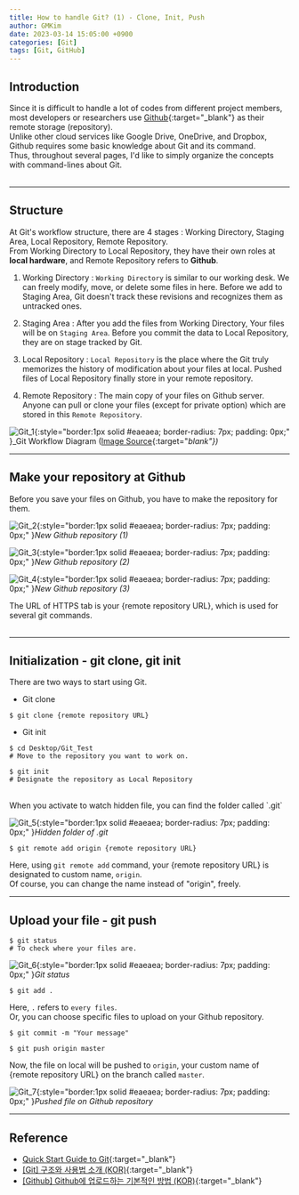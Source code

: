 ```yaml
---
title: How to handle Git? (1) - Clone, Init, Push
author: GMKim
date: 2023-03-14 15:05:00 +0900
categories: [Git]
tags: [Git, GitHub]
---
```


## Introduction

Since it is difficult to handle a lot of codes from different project members, most developers or researchers use [Github](https://github.com/){:target="_blank"} as their remote storage (repository).  
Unlike other cloud services like Google Drive, OneDrive, and Dropbox, Github requires some basic knowledge about Git and its command.  
Thus, throughout several pages, I'd like to simply organize the concepts with command-lines about Git.  
<br>

---

## Structure

At Git's workflow structure, there are 4 stages : Working Directory, Staging Area, Local Repository, Remote Repository.  
From Working Directory to Local Repository, they have their own roles at **local hardware**, and Remote Repository refers to **Github**.  

1. Working Directory
    : `Working Directory` is similar to our working desk. We can freely modify, move, or delete some files in here. Before we add to Staging Area, Git doesn't track these revisions and recognizes them as untracked ones.

2. Staging Area
    : After you add the files from Working Directory, Your files will be on `Staging Area`. Before you commit the data to Local Repository, they are on stage tracked by Git.

3. Local Repository
    : `Local Repository` is the place where the Git truly memorizes the history of modification about your files at local. Pushed files of Local Repository finally store in your remote repository.

4. Remote Repository
    : The main copy of your files on Github server. Anyone can pull or clone your files (except for private option) which are stored in this `Remote Repository`.

![Git_1](/assets/img/git_1.jpeg){:style="border:1px solid #eaeaea; border-radius: 7px; padding: 0px;" }_Git Workflow Diagram ([Image Source](https://dev.to/tauag/quick-start-guide-to-git-2of5){:target="_blank"})_
<br>

---

## Make your repository at Github

Before you save your files on Github, you have to make the repository for them.

![Git_2](/assets/img/git_2.png){:style="border:1px solid #eaeaea; border-radius: 7px; padding: 0px;" }_New Github repository (1)_  

![Git_3](/assets/img/git_3.png){:style="border:1px solid #eaeaea; border-radius: 7px; padding: 0px;" }_New Github repository (2)_  

![Git_4](/assets/img/git_4.png){:style="border:1px solid #eaeaea; border-radius: 7px; padding: 0px;" }_New Github repository (3)_  

The URL of HTTPS tab is your {remote repository URL}, which is used for several git commands.  
<br>

---

## Initialization - git clone, git init

There are two ways to start using Git.

- Git clone

```console
$ git clone {remote repository URL}
```

- Git init

```console
$ cd Desktop/Git_Test
# Move to the repository you want to work on.
```
```console
$ git init
# Designate the repository as Local Repository
```
<br>
When you activate to watch hidden file, you can find the folder called `.git`
<br>

![Git_5](/assets/img/git_5.png){:style="border:1px solid #eaeaea; border-radius: 7px; padding: 0px;" }_Hidden folder of .git_

```console
$ git remote add origin {remote repository URL}
```

Here, using `git remote add` command, your {remote repository URL} is designated to custom name, `origin`.  
Of course, you can change the name instead of "origin", freely.
<br>

---

## Upload your file - git push

```console
$ git status
# To check where your files are.
```

![Git_6](/assets/img/git_6.png){:style="border:1px solid #eaeaea; border-radius: 7px; padding: 0px;" }_Git status_

```console
$ git add .
```

Here, `.` refers to `every files`.  
Or, you can choose specific files to upload on your Github repository.  

```console
$ git commit -m "Your message"
```

```console
$ git push origin master
```
Now, the file on local will be pushed to `origin`, your custom name of {remote repository URL} on the branch called `master`.  

![Git_7](/assets/img/git_7.png){:style="border:1px solid #eaeaea; border-radius: 7px; padding: 0px;" }_Pushed file on Github repository_
<br>

---
## Reference

- [Quick Start Guide to Git](https://dev.to/tauag/quick-start-guide-to-git-2of5){:target="_blank"}
- [[Git] 구조와 사용법 소개 (KOR)](https://velog.io/@hahaha/Git-%EA%B5%AC%EC%A1%B0%EC%99%80-%EC%82%AC%EC%9A%A9%EB%B2%95-%EC%86%8C%EA%B0%9C){:target="_blank"}
- [[Github] Github에 업로드하는 기본적인 방법 (KOR)](https://victorydntmd.tistory.com/53){:target="_blank"}
